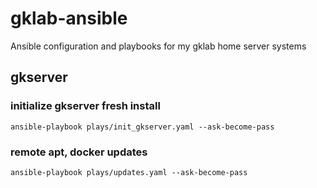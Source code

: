 # gklab-ansible
Ansible configuration and playbooks for my gklab home server systems

## gkserver
### initialize gkserver fresh install
`ansible-playbook plays/init_gkserver.yaml --ask-become-pass`

### remote apt, docker updates
`ansible-playbook plays/updates.yaml --ask-become-pass`